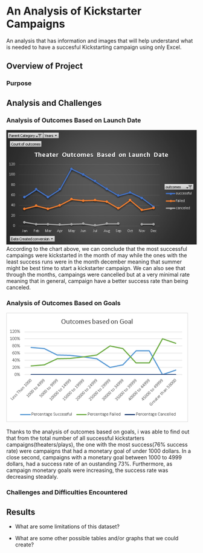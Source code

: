 # An Analysis of Kickstarter Campaigns

An analysis that has information and images that will help understand what is needed to have a succesful Kickstarting campaign
using only Excel.

## Overview of Project



### Purpose

## Analysis and Challenges

### Analysis of Outcomes Based on Launch Date

![](https://github.com/JabboRamirez/Kickstarter-Analysis/blob/main/Resources/Theater_Outcomes_vs_Launch.png)
According to the chart above, we can conclude that the most successful campaings were kickstarted in the month of may while the ones with the least success runs were in the month december meaning that summer might be best time to start a kickstarter campaign. We can also see that through the months, campaings were cancelled but at a very minimal rate meaning that in general, campaign have a better success rate than being canceled.

### Analysis of Outcomes Based on Goals

![](Resources/Outcomes_vs_Goals.png)

Thanks to the analysis  of outcomes based on goals, i was able to find out that from the total number of all successful kickstarters campaigns(theaters/plays), the one with the most success(76% success rate) were campaigns that had a monetary goal of under 1000 dollars. In a close second, campaigns with a monetary goal between 1000 to 4999 dollars, had a success rate of an oustanding 73%. 
Furthermore, as campaign monetary goals were increasing, the success rate was decreasing steadaly.
### Challenges and Difficulties Encountered



## Results


- What are some limitations of this dataset?


- What are some other possible tables and/or graphs that we could create?



